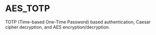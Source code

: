 # AES_TOTP
TOTP (Time-based One-Time Password) based authentication, Caesar cipher decryption, and AES encryption/decryption.
